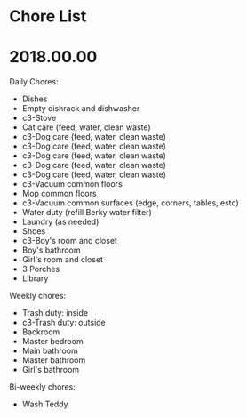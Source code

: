 # Chore List
# 2018.00.00



Daily Chores:
   * Dishes
   * Empty dishrack and dishwasher
   * c3-Stove
   * Cat care (feed, water, clean waste)
   * c3-Dog care (feed, water, clean waste)
   * c3-Dog care (feed, water, clean waste)
   * c3-Dog care (feed, water, clean waste)
   * c3-Dog care (feed, water, clean waste)
   * c3-Dog care (feed, water, clean waste)
   * c3-Vacuum common floors
   * Mop common floors
   * c3-Vacuum common surfaces (edge, corners, tables, estc)
   * Water duty (refill Berky water filter)
   * Laundry (as needed)
   * Shoes
   * c3-Boy's room and closet
   * Boy's bathroom
   * Girl's room and closet
   * 3 Porches
   * Library




Weekly chores:
   * Trash duty: inside
   * c3-Trash duty: outside
   * Backroom
   * Master bedroom
   * Main bathroom
   * Master bathroom
   * Girl's bathroom





Bi-weekly chores:
   * Wash Teddy
